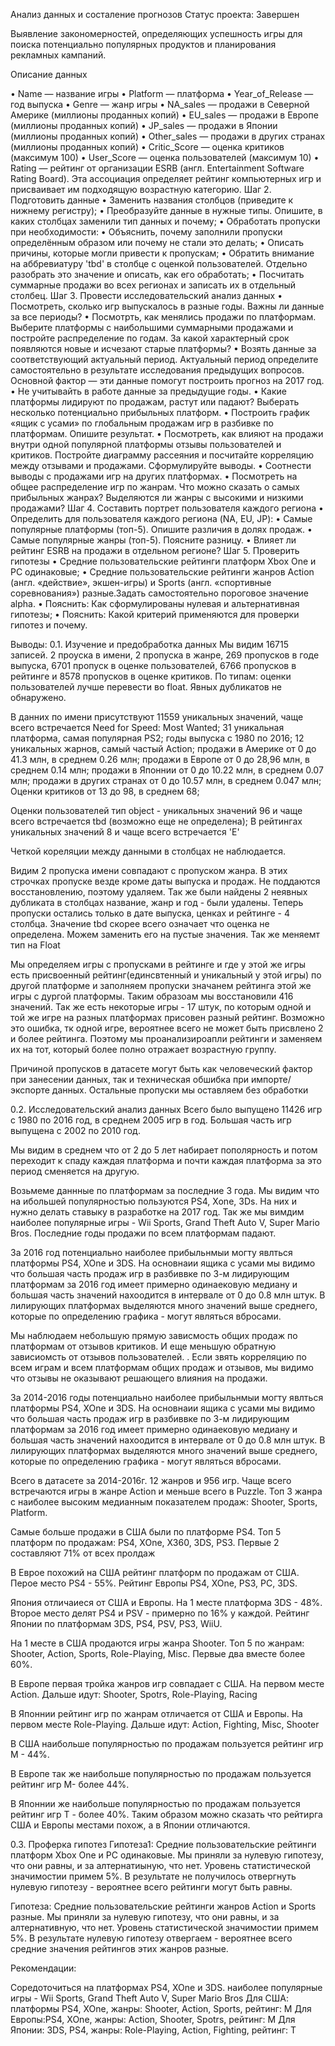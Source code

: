 Анализ данных и состаление прогнозов
Статус проекта: Завершен

Выявление закономерностей, определяющих успешность игры для поиска потенциально популярных продуктов и планирования рекламных кампаний.

Описание данных

• Name — название игры
• Platform — платформа
• Year_of_Release — год выпуска
• Genre — жанр игры
• NA_sales — продажи в Северной Америке (миллионы проданных копий)
• EU_sales — продажи в Европе (миллионы проданных копий)
• JP_sales — продажи в Японии (миллионы проданных копий)
• Other_sales — продажи в других странах (миллионы проданных копий)
• Critic_Score — оценка критиков (максимум 100)
• User_Score — оценка пользователей (максимум 10)
• Rating — рейтинг от организации ESRB (англ. Entertainment Software Rating Board). Эта ассоциация определяет рейтинг компьютерных игр и присваивает им подходящую возрастную категорию.
Шаг 2. Подготовить данные
• Заменить названия столбцов (приведите к нижнему регистру);
• Преобразуйте данные в нужные типы. Опишите, в каких столбцах заменили тип данных и почему;
• Обработать пропуски при необходимости:
• Объяснить, почему заполнили пропуски определённым образом или почему не стали это делать;
• Описать причины, которые могли привести к пропускам;
• Обратить внимание на аббревиатуру 'tbd' в столбце с оценкой пользователей. Отдельно разобрать это значение и описать, как его обработать;
• Посчитать суммарные продажи во всех регионах и записать их в отдельный столбец.
Шаг 3. Провести исследовательский анализ данных
• Посмотреть, сколько игр выпускалось в разные годы. Важны ли данные за все периоды?
• Посмотрть, как менялись продажи по платформам. Выберите платформы с наибольшими суммарными продажами и постройте распределение по годам. За какой характерный срок появляются новые и исчезают старые платформы?
• Возять данные за соответствующий актуальный период. Актуальный период определите самостоятельно в результате исследования предыдущих вопросов. Основной фактор — эти данные помогут построить прогноз на 2017 год.
• Не учитывайть в работе данные за предыдущие годы.
• Какие платформы лидируют по продажам, растут или падают? Выберать несколько потенциально прибыльных платформ.
• Построить график «ящик с усами» по глобальным продажам игр в разбивке по платформам. Опишите результат.
• Посмотреть, как влияют на продажи внутри одной популярной платформы отзывы пользователей и критиков. Постройте диаграмму рассеяния и посчитайте корреляцию между отзывами и продажами. Сформулируйте выводы.
• Соотнести выводы с продажами игр на других платформах.
• Посмотреть на общее распределение игр по жанрам. Что можно сказать о самых прибыльных жанрах? Выделяются ли жанры с высокими и низкими продажами?
Шаг 4. Составить портрет пользователя каждого региона
• Определить для пользователя каждого региона (NA, EU, JP):
• Самые популярные платформы (топ-5). Опишите различия в долях продаж.
• Самые популярные жанры (топ-5). Поясните разницу.
• Влияет ли рейтинг ESRB на продажи в отдельном регионе?
Шаг 5. Проверить гипотезы
• Средние пользовательские рейтинги платформ Xbox One и PC одинаковые;
• Средние пользовательские рейтинги жанров Action (англ. «действие», экшен-игры) и Sports (англ. «спортивные соревнования») разные.Задать самостоятельно пороговое значение alpha.
• Пояснить: Как сформулированы нулевая и альтернативная гипотезы;
• Пояснить: Какой критерий применяются для проверки гипотез и почему.


Выводы:
0.1. Изучение и предобработка данных
Мы видим 16715 записей. 2 проуска в имени, 2 пропуска в жанре, 269 пропусков в годе выпуска, 6701 пропуск в оценке пользователей, 6766 пропусков в рейтинге и 8578 пропусков в оценке критиков. По типам: оценки пользователей лучше перевести во float. Явных дубликатов не обнаружено.

В данних по имени присутствуют 11559 уникальных значений, чаще всего встречается Need for Speed: Most Wanted; 31 уникальная платформа, самая популярная PS2; годы выпуска с 1980 по 2016; 12 уникальных жарнов, самый частый Action; продажи в Америке от 0 до 41.3 млн, в среднем 0.26 млн; продажи в Европе от 0 до 28,96 млн, в среднем 0.14 млн; продажи в Японнии от 0 до 10.22 млн, в среднем 0.07 млн; продажи в других странах от 0 до 10.57 млн, в среднем 0.047 млн; Оценки критиков от 13 до 98, в среднем 68;

Оценки пользователей тип object - уникальных значений 96 и чаще всего встречается tbd (возможно еще не определена); В рейтингах уникальных значений 8 и чаще всего встречается 'E'

Четкой кореляции между данными в столбцах не наблюдается.

Видим 2 пропуска имени совпадают с пропуском жанра. В этих строчках пропуске везде кроме даты выпуска и продаж. Не поддаются восстановлению, поэтому удаляем. Так же были найдены 2 неявных дубликата в столбцах название, жанр и год - были удалены. Теперь пропуски остались только в дате выпуска, ценках и рейтинге - 4 столбца. Значение tbd скорее всего означает что оценка не определена. Можем заменить его на пустые значения. Так же меняемт тип на Float

Мы определяем игры с пропусками в рейтинге и где у этой же игры есть присвоенный рейтинг(единсвтенный и уникальный у этой игры) по другой платформе и заполняем пропуски значанем рейтинга этой же игры с дургой платформы. Таким образоам мы восстановили 416 значений. Так же есть некоторые игры - 17 штук, по которым одной и той же игре на разных платформах присовен разный рейтинг. Возможно это ошибка, тк одной игре, вероятнее всего не может быть присвлено 2 и более рейтинга. Поэтому мы проанализироапли рейтинги и заменяем их на тот, который более полно отражает возрастную группу.

Причиной пропусков в датасете могут быть как человеческий фактор при занесении данных, так и техническая обшибка при импорте/экспорте данных. Остальные пропуски мы оставляем без обработки

0.2. Исследовательский анализ данных
Всего было выпущено 11426 игр с 1980 по 2016 год, в среднем 2005 игр в год. Большая часть игр выпущена с 2002 по 2010 год.

Мы видим в среднем что от 2 до 5 лет набирает пополярность и потом переходит к спаду каждая платформа и почти каждая платформа за это период сменяется на другую.

Возьмеме даннные по платформам за последние 3 года. Мы видим что на ибольшей популярностью пользуются PS4, Xone, 3Ds. На них и нужно делать ставыку в разработке на 2017 год. Так же мы вимдим наиболее популярные игры - Wii Sports, Grand Theft Auto V, Super Mario Bros. Последние годы продажи по всем платформам падают.

За 2016 год потенциально наиболее прибыльнмыи могту явлться платформы PS4, XOne и 3DS. На основнаии ящика с усами мы видимо что большая часть продаж игр в разбиввке по 3-м лидирующим платформам за 2016 год имеет примерно одинаековую медиану и большая часть значений нахоодится в интервале от 0 до 0.8 млн штук. В лилирующих платформах выделяются много значений выше среднего, которые по определению графика - могут являться вбросами.

Мы наблюдаем небольшую прямую зависмость общих продаж по платформам от отзывов критиков. И еще меньшую обратную зависиомсть от отзывов пользователей. . Если звять корреляцию по всем играм и всем платформам общих продаж и отзывов, мы видимо что отзывы не оказывают решающего влияния на продажи.

За 2014-2016 годы потенциально наиболее прибыльнмыи могту явлться платформы PS4, XOne и 3DS. На основнаии ящика с усами мы видимо что большая часть продаж игр в разбиввке по 3-м лидирующим платформам за 2016 год имеет примерно одинаековую медиану и большая часть значений нахоодится в интервале от 0 до 0.8 млн штук. В лилирующих платформах выделяются много значений выше среднего, которые по определению графика - могут являться вбросами.

Всего в датасете за 2014-2016г. 12 жанров и 956 игр. Чаще всего встречаются игры в жанре Action и меньше всего в Puzzle. Топ 3 жанра с наиболее высоким медианным показателем продаж: Shooter, Sports, Platform.

Самые больше продажи в США были по платформе PS4. Топ 5 платформ по продажам: PS4, XOne, X360, 3DS, PS3. Первые 2 составляют 71% от всех пролдаж

В Еврое похожий на США рейтинг платформ по продажам от США. Перое место PS4 - 55%. Рейтинг Европы PS4, XOne, PS3, PC, 3DS.

Япония отличаиеся от США и Европы. На 1 месте платформа 3DS - 48%. Второе место делят PS4 и PSV - примерно по 16% у каждой. Рейтинг Японии по платформам 3DS, PS4, PSV, PS3, WiiU.

На 1 месте в США продаются игры жанра Shooter. Топ 5 по жанрам: Shooter, Action, Sports, Role-Playing, Misc. Первые два вместе более 60%.

В Европе первая тройка жанров игр совпадает с США. На первом месте Action. Дальше идут: Shooter, Spotrs, Role-Playing, Racing

В Японнии рейтинг игр по жанрам отличается от США и Европы. На первом месте Role-Playing. Дальше идут: Action, Fighting, Misc, Shooter

В США наибольше популярностью по продажам пользуется рейтинг игр M - 44%.

В Европе так же наибольше популярностью по продажам пользуется рейтинг игр M- более 44%.

В Японнии же наибольше популярностью по продажам пользуется рейтинг игр T - более 40%. Таким образом можно сказать что рейтирга США и Европы местами похож, а в Японии отличаются.

0.3. Проферка гипотез
Гипотеза1: Средние пользовательские рейтинги платформ Xbox One и PC одинаковые. Мы приняли за нулевую гипотезу, что они равны, и за алтернатиыную, что нет. Уровень статистической значимостии примем 5%. В результате не получилось отвергнуть нулевую гипотезу - вероятнее всего рейтинги могут быть равны.

Гипотеза: Средние пользовательские рейтинги жанров Action и Sports разные. Мы приняли за нулевую гипотезу, что они равны, и за алтернативную, что нет. Уровень статистической значимостии примем 5%. В результате нулевую гипотезу отвергаем - вероятнее всего средние значения рейтингов этих жанров разные.

Рекомендации:

Соредоточиться на платформах PS4, XOne и 3DS.
наиболее популярные игры - Wii Sports, Grand Theft Auto V, Super Mario Bros
Для США: платформы PS4, XOne, жанры: Shooter, Action, Sports, рейтинг: M
Для Европы:PS4, XOne, жанры: Action, Shooter, Spotrs, рейтинг: M
Для Японии: 3DS, PS4, жанры: Role-Playing, Action, Fighting, рейтинг: T

